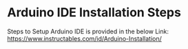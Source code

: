 # Arduino IDE Installation Steps

Steps to Setup Arduino IDE is provided in the below Link:
https://www.instructables.com/id/Arduino-Installation/
